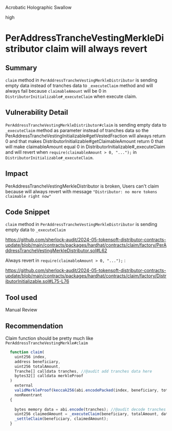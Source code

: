 Acrobatic Holographic Swallow

high

# PerAddressTrancheVestingMerkleDistributor claim will always revert

## Summary
`claim` method in `PerAddressTrancheVestingMerkleDistributor` is sending empty data instead of tranches data to `_executeClaim` method and will always fail because `claimableAmount` will be 0 in `DistributorInitializable#_executeClaim` when execute claim.

## Vulnerability Detail

`PerAddressTrancheVestingMerkleDistributor#claim` is sending empty data to `_executeClaim` method as parameter instead of tranches data so the PerAddressTrancheVestingInitializable#getVestedFraction will always return 0 and that makes  DistributorInitializable#getClaimableAmount return 0 that will make claimableAmount equal 0 in DistributorInitializable#_executeClaim and will revert when `require(claimableAmount > 0, "...");` in `DistributorInitializable#_executeClaim`.


## Impact

PerAddressTrancheVestingMerkleDistributor is broken, Users can't claim because will always revert with message `"Distributor: no more tokens claimable right now"`

## Code Snippet

`claim` method in `PerAddressTrancheVestingMerkleDistributor` is sending empty data to `_executeClaim`

https://github.com/sherlock-audit/2024-05-tokensoft-distributor-contracts-update/blob/main/contracts/packages/hardhat/contracts/claim/factory/PerAddressTrancheVestingMerkleDistributor.sol#L62


Always revert in  `require(claimableAmount > 0, "...");` :

https://github.com/sherlock-audit/2024-05-tokensoft-distributor-contracts-update/blob/main/contracts/packages/hardhat/contracts/claim/factory/DistributorInitializable.sol#L75-L76


## Tool used

Manual Review

## Recommendation

Claim function should be pretty much like `PerAddressTrancheVestingMerkle#claim`

```javascript
  function claim(
    uint256 index, 
    address beneficiary,
    uint256 totalAmount,
    Tranche[] calldata tranches, //@audit add tranches data here
    bytes32[] calldata merkleProof
  )
    external
    validMerkleProof(keccak256(abi.encodePacked(index, beneficiary, totalAmount, abi.encode(tranches))), merkleProof) //@audit verify tranches here
    nonReentrant
  {
    
    bytes memory data = abi.encode(tranches); //@audit decode tranches here 
    uint256 claimedAmount = _executeClaim(beneficiary, totalAmount, data);
    _settleClaim(beneficiary, claimedAmount);
  }
  ```